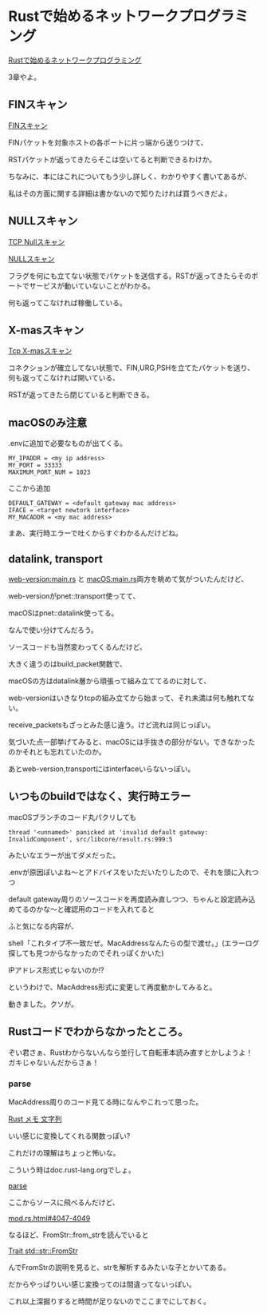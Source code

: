 # Rustで始めるネットワークプログラミング

[Rustで始めるネットワークプログラミング](https://booth.pm/ja/items/1410513)

3章やよ。

## FINスキャン

[FINスキャン]( https://wa3.i-3-i.info/word15555.html)

FINパケットを対象ホストの各ポートに片っ端から送りつけて、

RSTパケットが返ってきたらそこは空いてると判断できるわけか。

ちなみに、本にはこれについてもう少し詳しく、わかりやすく書いてあるが、

私はその方面に関する詳細は書かないので知りたければ買うべきだよ。

## NULLスキャン

[TCP Nullスキャン]( https://www.wdic.org/w/WDIC/TCP%20NULL%E3%82%B9%E3%82%AD%E3%83%A3%E3%83%B3)

[NULLスキャン]( https://www.shadan-kun.com/blog/measure/772/#03_e)

フラグを何にも立てない状態でパケットを送信する。RSTが返ってきたらそのポートでサービスが動いていないことがわかる。

何も返ってこなければ稼働している。

## X-masスキャン

[Tcp X-masスキャン]( https://www.hotfix.jp/archives/word/2006/word06-07.html)

コネクションが確立してない状態で、FIN,URG,PSHを立てたパケットを送り、何も返ってこなければ開いている、

RSTが返ってきたら閉じていると判断できる。

## macOSのみ注意

.envに追加で必要なものが出てくる。

```config
MY_IPADDR = <my ip address>
MY_PORT = 33333
MAXIMUM_PORT_NUM = 1023
```

ここから追加

```config
DEFAULT_GATEWAY = <default gateway mac address>
IFACE = <target newtork interface>
MY_MACADDR = <my mac address>
```

まあ、実行時エラーで吐くからすぐわかるんだけどね。

## datalink, transport

[web-version:main.rs]( https://github.com/teru01/port-scanner/blob/web-version/src/main.rs)
と
[macOS:main.rs]( https://github.com/teru01/port-scanner/blob/macOS/src/main.rs)両方を眺めて気がついたんだけど、

web-versionがpnet::transport使ってて、

macOSはpnet::datalink使ってる。

なんで使い分けてんだろう。

ソースコードも当然変わってくるんだけど、

大きく違うのはbuild_packet関数で、

macOSの方はdatalink層から頑張って組み立ててるのに対して、

web-versionはいきなりtcpの組み立てから始まって、それ未満は何も触れてない。

receive_packetsもざっとみた感じ違う。けど流れは同じっぽい。

気づいた点一部挙げてみると、macOSには手抜きの部分がない。できなかったのかそれとも忘れていたのか。

あとweb-version,transportにはinterfaceいらないっぽい。

## いつものbuildではなく、実行時エラー

macOSブランチのコード丸パクリしても

	thread '<unnamed>' panicked at 'invalid default gateway: InvalidComponent', src/libcore/result.rs:999:5

みたいなエラーが出てダメだった。

.envが原因ぽいよね〜とアドバイスをいただいたりしたので、それを頭に入れつつ

default gateway周りのソースコードを再度読み直しつつ、ちゃんと設定読み込めてるのかな〜と確認用のコードを入れてると

ふと気になる内容が、

shell「これタイプ不一致だぜ。MacAddressなんたらの型で渡せ。」(エラーログ探しても見つからなかったのでそれっぽくかいた)

IPアドレス形式じゃないのか!?

というわけで、MacAddress形式に変更して再度動かしてみると。

動きました。クソが。

## Rustコードでわからなかったところ。

ぞい君さぁ、Rustわからないんなら並行して自転車本読み直すとかしようよ！ガキじゃないんだからさぁ！

### parse

MacAddress周りのコード見てる時になんやこれって思った。

[Rust メモ 文字列](https://totem3.hatenablog.jp/entry/2016/10/14/084900)

いい感じに変換してくれる関数っぽい?

これだけの理解はちょっと怖いな。

こういう時はdoc.rust-lang.orgでしょ。

[parse](https://doc.rust-lang.org/std/primitive.str.html#method.parse)

ここからソースに飛べるんだけど、

[mod.rs.html#4047-4049]( https://doc.rust-lang.org/src/core/str/mod.rs.html#4047-4049)

なるほど、FromStr::from_strを読んでいると

[Trait std::str::FromStr](https://doc.rust-lang.org/std/str/trait.FromStr.html)

んでFromStrの説明を見ると、strを解析するみたいな子とかいてある。

だからやっぱりいい感じ変換ってのは間違ってないっぽい。

これ以上深掘りすると時間が足りないのでここまでにしておく。
